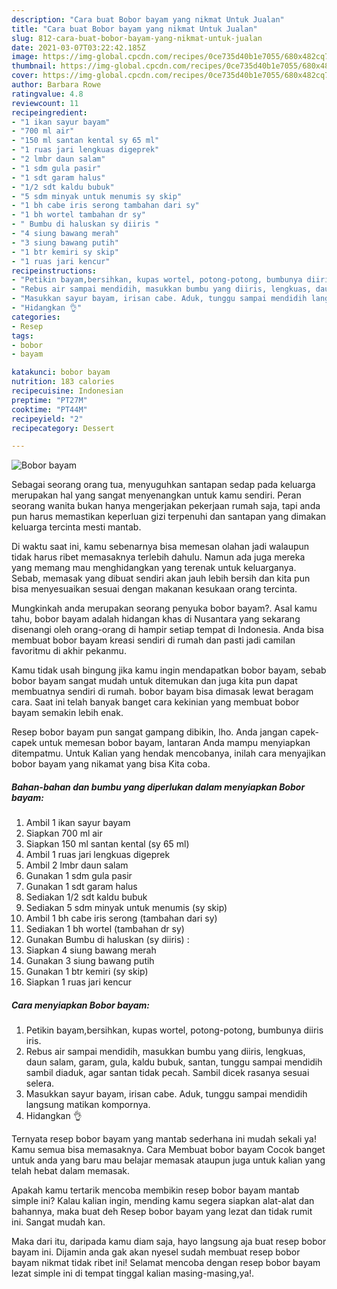 ```yaml
---
description: "Cara buat Bobor bayam yang nikmat Untuk Jualan"
title: "Cara buat Bobor bayam yang nikmat Untuk Jualan"
slug: 812-cara-buat-bobor-bayam-yang-nikmat-untuk-jualan
date: 2021-03-07T03:22:42.185Z
image: https://img-global.cpcdn.com/recipes/0ce735d40b1e7055/680x482cq70/bobor-bayam-foto-resep-utama.jpg
thumbnail: https://img-global.cpcdn.com/recipes/0ce735d40b1e7055/680x482cq70/bobor-bayam-foto-resep-utama.jpg
cover: https://img-global.cpcdn.com/recipes/0ce735d40b1e7055/680x482cq70/bobor-bayam-foto-resep-utama.jpg
author: Barbara Rowe
ratingvalue: 4.8
reviewcount: 11
recipeingredient:
- "1 ikan sayur bayam"
- "700 ml air"
- "150 ml santan kental sy 65 ml"
- "1 ruas jari lengkuas digeprek"
- "2 lmbr daun salam"
- "1 sdm gula pasir"
- "1 sdt garam halus"
- "1/2 sdt kaldu bubuk"
- "5 sdm minyak untuk menumis sy skip"
- "1 bh cabe iris serong tambahan dari sy"
- "1 bh wortel tambahan dr sy"
- " Bumbu di haluskan sy diiris "
- "4 siung bawang merah"
- "3 siung bawang putih"
- "1 btr kemiri sy skip"
- "1 ruas jari kencur"
recipeinstructions:
- "Petikin bayam,bersihkan, kupas wortel, potong-potong, bumbunya diiris iris."
- "Rebus air sampai mendidih, masukkan bumbu yang diiris, lengkuas, daun salam, garam, gula, kaldu bubuk, santan, tunggu sampai mendidih sambil diaduk, agar santan tidak pecah. Sambil dicek rasanya sesuai selera."
- "Masukkan sayur bayam, irisan cabe. Aduk, tunggu sampai mendidih langsung matikan kompornya."
- "Hidangkan 👌"
categories:
- Resep
tags:
- bobor
- bayam

katakunci: bobor bayam 
nutrition: 183 calories
recipecuisine: Indonesian
preptime: "PT27M"
cooktime: "PT44M"
recipeyield: "2"
recipecategory: Dessert

---
```



![Bobor bayam](https://img-global.cpcdn.com/recipes/0ce735d40b1e7055/680x482cq70/bobor-bayam-foto-resep-utama.jpg)

Sebagai seorang orang tua, menyuguhkan santapan sedap pada keluarga merupakan hal yang sangat menyenangkan untuk kamu sendiri. Peran seorang  wanita bukan hanya mengerjakan pekerjaan rumah saja, tapi anda pun harus memastikan keperluan gizi terpenuhi dan santapan yang dimakan keluarga tercinta mesti mantab.

Di waktu  saat ini, kamu sebenarnya bisa memesan olahan jadi walaupun tidak harus ribet memasaknya terlebih dahulu. Namun ada juga mereka yang memang mau menghidangkan yang terenak untuk keluarganya. Sebab, memasak yang dibuat sendiri akan jauh lebih bersih dan kita pun bisa menyesuaikan sesuai dengan makanan kesukaan orang tercinta. 



Mungkinkah anda merupakan seorang penyuka bobor bayam?. Asal kamu tahu, bobor bayam adalah hidangan khas di Nusantara yang sekarang disenangi oleh orang-orang di hampir setiap tempat di Indonesia. Anda bisa membuat bobor bayam kreasi sendiri di rumah dan pasti jadi camilan favoritmu di akhir pekanmu.

Kamu tidak usah bingung jika kamu ingin mendapatkan bobor bayam, sebab bobor bayam sangat mudah untuk ditemukan dan juga kita pun dapat membuatnya sendiri di rumah. bobor bayam bisa dimasak lewat beragam cara. Saat ini telah banyak banget cara kekinian yang membuat bobor bayam semakin lebih enak.

Resep bobor bayam pun sangat gampang dibikin, lho. Anda jangan capek-capek untuk memesan bobor bayam, lantaran Anda mampu menyiapkan ditempatmu. Untuk Kalian yang hendak mencobanya, inilah cara menyajikan bobor bayam yang nikamat yang bisa Kita coba.

<!--inarticleads1-->

##### Bahan-bahan dan bumbu yang diperlukan dalam menyiapkan Bobor bayam:

1. Ambil 1 ikan sayur bayam
1. Siapkan 700 ml air
1. Siapkan 150 ml santan kental (sy 65 ml)
1. Ambil 1 ruas jari lengkuas digeprek
1. Ambil 2 lmbr daun salam
1. Gunakan 1 sdm gula pasir
1. Gunakan 1 sdt garam halus
1. Sediakan 1/2 sdt kaldu bubuk
1. Sediakan 5 sdm minyak untuk menumis (sy skip)
1. Ambil 1 bh cabe iris serong (tambahan dari sy)
1. Sediakan 1 bh wortel (tambahan dr sy)
1. Gunakan  Bumbu di haluskan (sy diiris) :
1. Siapkan 4 siung bawang merah
1. Gunakan 3 siung bawang putih
1. Gunakan 1 btr kemiri (sy skip)
1. Siapkan 1 ruas jari kencur




<!--inarticleads2-->

##### Cara menyiapkan Bobor bayam:

1. Petikin bayam,bersihkan, kupas wortel, potong-potong, bumbunya diiris iris.
1. Rebus air sampai mendidih, masukkan bumbu yang diiris, lengkuas, daun salam, garam, gula, kaldu bubuk, santan, tunggu sampai mendidih sambil diaduk, agar santan tidak pecah. Sambil dicek rasanya sesuai selera.
1. Masukkan sayur bayam, irisan cabe. Aduk, tunggu sampai mendidih langsung matikan kompornya.
1. Hidangkan 👌




Ternyata resep bobor bayam yang mantab sederhana ini mudah sekali ya! Kamu semua bisa memasaknya. Cara Membuat bobor bayam Cocok banget untuk anda yang baru mau belajar memasak ataupun juga untuk kalian yang telah hebat dalam memasak.

Apakah kamu tertarik mencoba membikin resep bobor bayam mantab simple ini? Kalau kalian ingin, mending kamu segera siapkan alat-alat dan bahannya, maka buat deh Resep bobor bayam yang lezat dan tidak rumit ini. Sangat mudah kan. 

Maka dari itu, daripada kamu diam saja, hayo langsung aja buat resep bobor bayam ini. Dijamin anda gak akan nyesel sudah membuat resep bobor bayam nikmat tidak ribet ini! Selamat mencoba dengan resep bobor bayam lezat simple ini di tempat tinggal kalian masing-masing,ya!.

